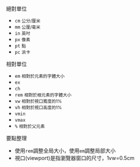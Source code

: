 絕對單位
- `cm` <small>公分/厘米</small>
- `mm` <small>公厘/毫米</small>
- `in` <small>英吋</small>
- `px` <small>像素</small>
- `pt` <small>點</small>
-  `pc` <small>派卡</small>

相對單位
- `em` <small>相對於元素的字體大小</small>
- `ex`
- `ch`
- `rem` <small>相對於根元素的字體大小</small>
- `vw` <small>相對於視口寬度的1%</small>
- `vh` <small>相對於視口高度的1%</small>
- `vmin`
- `vmax`
- `%` <small>相對於父元素</small>

要點整理
- 使用`rem`調整全局大小，使用`em`調整局部大小
- 視口(viewport)是指瀏覽器窗口的尺寸，1vw=0.5cm